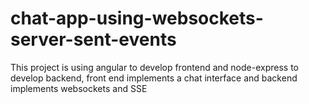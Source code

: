 # chat-app-using-websockets-server-sent-events
This project is using angular to develop frontend and node-express to develop backend, front end implements a chat interface and backend implements websockets and SSE
